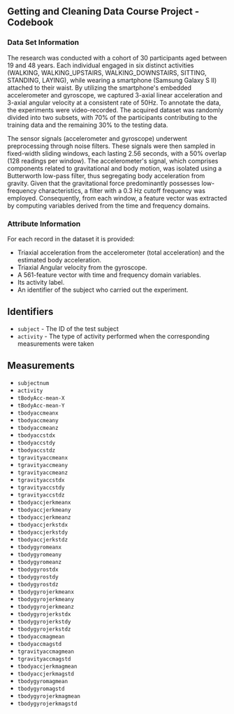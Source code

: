 ## Getting and Cleaning Data Course Project - Codebook

### Data Set Information
The research was conducted with a cohort of 30 participants aged between 19 and 48 years. Each individual engaged in six distinct activities (WALKING, WALKING_UPSTAIRS, WALKING_DOWNSTAIRS, SITTING, STANDING, LAYING), while wearing a smartphone (Samsung Galaxy S II) attached to their waist. By utilizing the smartphone's embedded accelerometer and gyroscope, we captured 3-axial linear acceleration and 3-axial angular velocity at a consistent rate of 50Hz. To annotate the data, the experiments were video-recorded. The acquired dataset was randomly divided into two subsets, with 70% of the participants contributing to the training data and the remaining 30% to the testing data.

The sensor signals (accelerometer and gyroscope) underwent preprocessing through noise filters. These signals were then sampled in fixed-width sliding windows, each lasting 2.56 seconds, with a 50% overlap (128 readings per window). The accelerometer's signal, which comprises components related to gravitational and body motion, was isolated using a Butterworth low-pass filter, thus segregating body acceleration from gravity. Given that the gravitational force predominantly possesses low-frequency characteristics, a filter with a 0.3 Hz cutoff frequency was employed. Consequently, from each window, a feature vector was extracted by computing variables derived from the time and frequency domains.

### Attribute Information
For each record in the dataset it is provided: 
- Triaxial acceleration from the accelerometer (total acceleration) and the estimated body acceleration. 
- Triaxial Angular velocity from the gyroscope. 
- A 561-feature vector with time and frequency domain variables. 
- Its activity label. 
- An identifier of the subject who carried out the experiment.
## Identifiers

* `subject` - The ID of the test subject
* `activity` - The type of activity performed when the corresponding measurements were taken

## Measurements

* `subjectnum`
* `activity`
* `tBodyAcc-mean-X`
* `tBodyAcc-mean-Y`
* `tbodyaccmeanx`
* `tbodyaccmeany`
* `tbodyaccmeanz`
* `tbodyaccstdx`
* `tbodyaccstdy`
* `tbodyaccstdz`
* `tgravityaccmeanx`
* `tgravityaccmeany`
* `tgravityaccmeanz`
* `tgravityaccstdx`
* `tgravityaccstdy`
* `tgravityaccstdz`
* `tbodyaccjerkmeanx`
* `tbodyaccjerkmeany`
* `tbodyaccjerkmeanz`
* `tbodyaccjerkstdx`
* `tbodyaccjerkstdy`
* `tbodyaccjerkstdz`
* `tbodygyromeanx`
* `tbodygyromeany`
* `tbodygyromeanz`
* `tbodygyrostdx`
* `tbodygyrostdy`
* `tbodygyrostdz`
* `tbodygyrojerkmeanx`
* `tbodygyrojerkmeany`
* `tbodygyrojerkmeanz`
* `tbodygyrojerkstdx`
* `tbodygyrojerkstdy`
* `tbodygyrojerkstdz`
* `tbodyaccmagmean`
* `tbodyaccmagstd`
* `tgravityaccmagmean`
* `tgravityaccmagstd`
* `tbodyaccjerkmagmean`
* `tbodyaccjerkmagstd`
* `tbodygyromagmean`
* `tbodygyromagstd`
* `tbodygyrojerkmagmean`
* `tbodygyrojerkmagstd`

